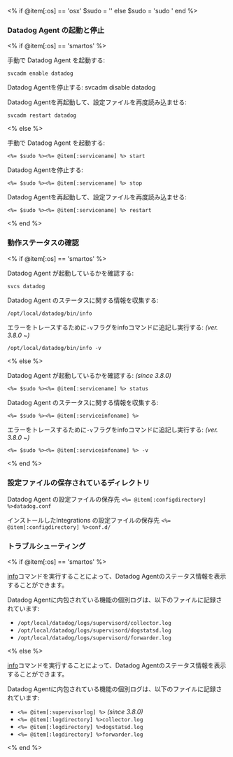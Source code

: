<!--
======================================================
Starting and Stopping the Agent
======================================================
-->

<% if @item[:os] == 'osx'
  $sudo = ''
  else
  $sudo = 'sudo '
end %>

<!-- ### Starting and Stopping the Agent -->

### Datadog Agent の起動と停止

<% if @item[:os] == 'smartos' %>
<!-- To manually start the Agent: -->
手動で Datadog Agent を起動する:

    svcadm enable datadog

<!-- To stop the Agent: -->
Datadog Agentを停止する:
    svcadm disable datadog

<!-- To restart the Agent and to reload the configuration files: -->
Datadog Agentを再起動して、設定ファイルを再度読み込ませる:

    svcadm restart datadog

<% else %>
<!-- To manually start the Agent: -->
手動で Datadog Agent を起動する:

    <%= $sudo %><%= @item[:servicename] %> start

<!-- To stop the Agent: -->
Datadog Agentを停止する:

    <%= $sudo %><%= @item[:servicename] %> stop

<!-- To restart the Agent and to reload the configuration files: -->
Datadog Agentを再起動して、設定ファイルを再度読み込ませる:

    <%= $sudo %><%= @item[:servicename] %> restart
<% end %>

<!--
======================================================
Status and Information
======================================================
-->

<!-- ### Status and Information -->

### 動作ステータスの確認

<% if @item[:os] == 'smartos' %>
<!-- To check if the Agent is running: -->
Datadog Agent が起動しているかを確認する:

    svcs datadog

<!-- To receive more information about the Agent’s state: -->
Datadog Agent のステータスに関する情報を収集する:

    /opt/local/datadog/bin/info

<!-- Tracebacks for errors can be retrieved by setting the **-v** flag: *(since 3.8.0)* -->
エラーをトレースするために`-v`フラグをinfoコマンドに追記し実行する: *(ver. 3.8.0 ~)*

    /opt/local/datadog/bin/info -v

<% else %>
<!-- To check if the Agent is running: *(since 3.8.0)* -->
Datadog Agent が起動しているかを確認する: *(since 3.8.0)*

    <%= $sudo %><%= @item[:servicename] %> status

<!-- To receive information about the Agent's state: -->
Datadog Agent のステータスに関する情報を収集する:

    <%= $sudo %><%= @item[:serviceinfoname] %>

<!-- Tracebacks for errors can be retrieved by setting the **-v** flag: *(since 3.8.0)* -->
エラーをトレースするために`-v`フラグをinfoコマンドに追記し実行する: *(ver. 3.8.0 ~)*

    <%= $sudo %><%= @item[:serviceinfoname] %> -v

<% end %>
<!--
======================================================
Configuration
======================================================
-->

<!-- ### Configuration -->

### 設定ファイルの保存されているディレクトリ

<!-- The configuration file for the Agent is located at ````<%= @item[:configdirectory] %>datadog.conf````

Configuration files for integrations are located in ````<%= @item[:configdirectory] %>conf.d/```` -->

Datadog Agent の設定ファイルの保存先 ````<%= @item[:configdirectory] %>datadog.conf````

インストールしたIntegrations の設定ファイルの保存先 ````<%= @item[:configdirectory] %>conf.d/````

<!--
======================================================
Troubleshooting
======================================================
-->

<!-- ### Troubleshooting -->

### トラブルシューティング

<% if @item[:os] == 'smartos' %>

<!-- Try running the info command to see the state of the Agent. -->
<a href='#status_and_information'>info</a>コマンドを実行することによって、Datadog Agentのステータス情報を表示することができます。

<!-- Logs for the subsystems are in the following files: -->
Datadog Agentに内包されている機能の個別ログは、以下のファイルに記録されています:

* ````/opt/local/datadog/logs/supervisord/collector.log````
* ````/opt/local/datadog/logs/supervisord/dogstatsd.log````
* ````/opt/local/datadog/logs/supervisord/forwarder.log````

<% else %>
<!-- Try running the <a href='#status_and_information'>info</a> command to see the state of the Agent. -->
<a href='#status_and_information'>info</a>コマンドを実行することによって、Datadog Agentのステータス情報を表示することができます。

<!-- Logs for the subsystems are in the following files: -->
Datadog Agentに内包されている機能の個別ログは、以下のファイルに記録されています:

* ````<%= @item[:supervisorlog] %>```` *(since 3.8.0)*
* ````<%= @item[:logdirectory] %>collector.log````
* ````<%= @item[:logdirectory] %>dogstatsd.log````
* ````<%= @item[:logdirectory] %>forwarder.log````

<% end %>

<br/>
